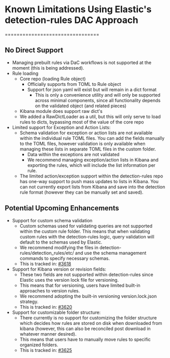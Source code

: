 # Known Limitations Using Elastic's detection-rules DAC Approach
================================

## No Direct Support

- Managing prebuilt rules via DaC workflows is not supported at the moment (this is being addressed).
- Rule loading
  - Core repo (loading Rule object)
    - Officially supports from  TOML  to  Rule object
    - Support for json yaml will exist but will remain in a dict format
      - This is only a convenience utility and will only be supported across minimal components, since all functionality depends on the validated object (and related pieces)
  - Kibana module does support raw dict's
  - We added a RawDictLoader as a util, but this will only serve to load rules to dicts, bypassing most of the value of the core repo
- Limited support for Exception and Action Lists:
  - Schema validation for exception or action lists are not available within the individual rule TOML files. You can add the fields manually to the TOML files, however validation is only available when managing these lists in separate TOML files in the custom folder. 
    - Data within the exceptions are not validated 
    - We recommend managing exception/action lists in Kibana and exporting the rules, which will include the list information per rule. 
  - The limited action/exception support within the detection-rules repo has one-way support to push mass updates to lists in Kibana. You can not currently export lists from Kibana and save into the detection rule format (however they can be manually set and saved).

## Potential Upcoming Enhancements

- Support for custom schema validation
  - Custom schemas used for validating queries are not supported within the custom rule folder. This means that when validating custom rules with the detection-rules logic, query validation will default to the schemas used by Elastic. 
  - We recommend modifying the files in detection-rules/detection_rules/etc/ and use the schema management commands to specify necessary schemas.
  - This is tracked in: [#3618](https://github.com/elastic/detection-rules/issues/3618)
- Support for Kibana version or revision fields:
  - These two fields are not supported within detection-rules since Elastic uses the version lock file for versioning.
  - This means that for versioning, users have limited built-in approaches to version rules.
  - We recommend adopting the built-in versioning version.lock.json strategy.
  - This is tracked in: [#3620](https://github.com/elastic/detection-rules/issues/3620)
- Support for customizable folder structure:
  - There currently is no support for customizing the folder structure which decides how rules are stored on disk when downloaded from kibana (however, this can also be reconciled post download in whatever manner desired).
  - This means that users have to manually move rules to specific organized folders.
  - This is tracked in: [#3625](https://github.com/elastic/detection-rules/issues/3625)